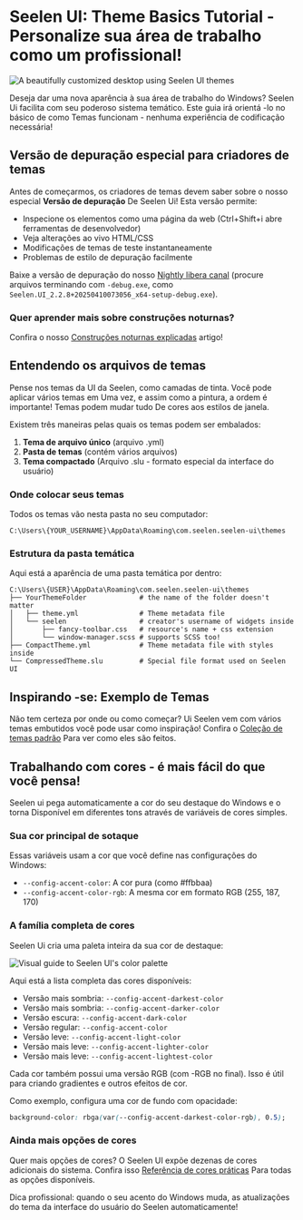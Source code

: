 # Seelen UI: Theme Basics Tutorial - Personalize sua área de trabalho como um profissional!

![A beautifully customized desktop using Seelen UI themes](https://raw.githubusercontent.com/Seelen-Inc/sl-blogs/refs/heads/master/blog/seelen-ui-theme-tutorial/image.png)

Deseja dar uma nova aparência à sua área de trabalho do Windows? Seelen Ui
facilita com seu poderoso sistema temático. Este guia irá orientá -lo no básico
de como Temas funcionam - nenhuma experiência de codificação necessária!

## Versão de depuração especial para criadores de temas

Antes de começarmos, os criadores de temas devem saber sobre o nosso especial
**Versão de depuração** De Seelen Ui! Esta versão permite:

- Inspecione os elementos como uma página da web (Ctrl+Shift+i abre ferramentas
  de desenvolvedor)
- Veja alterações ao vivo HTML/CSS
- Modificações de temas de teste instantaneamente
- Problemas de estilo de depuração facilmente

Baixe a versão de depuração do nosso
[Nightly libera canal](https://seelen.io/apps/seelen-ui/releases/nightly)
(procure arquivos terminando com `-debug.exe`, como
`Seelen.UI_2.2.8+20250410073056_x64-setup-debug.exe`).

### Quer aprender mais sobre construções noturnas?

Confira o nosso
[Construções noturnas explicadas](https://seelen.io/blog/seelen-ui-nightly)
artigo!

## Entendendo os arquivos de temas

Pense nos temas da UI da Seelen, como camadas de tinta. Você pode aplicar vários
temas em Uma vez, e assim como a pintura, a ordem é importante! Temas podem
mudar tudo De cores aos estilos de janela.

Existem três maneiras pelas quais os temas podem ser embalados:

1. **Tema de arquivo único** (arquivo .yml)
2. **Pasta de temas** (contém vários arquivos)
3. **Tema compactado** (Arquivo .slu - formato especial da interface do usuário)

### Onde colocar seus temas

Todos os temas vão nesta pasta no seu computador:

```text
C:\Users\{YOUR_USERNAME}\AppData\Roaming\com.seelen.seelen-ui\themes
```

### Estrutura da pasta temática

Aqui está a aparência de uma pasta temática por dentro:

```text
C:\Users\{USER}\AppData\Roaming\com.seelen.seelen-ui\themes
├── YourThemeFolder             # the name of the folder doesn't matter
│   ├── theme.yml               # Theme metadata file
│   └── seelen                  # creator's username of widgets inside
│       ├── fancy-toolbar.css   # resource's name + css extension
│       └── window-manager.scss # supports SCSS too!
├── CompactTheme.yml            # Theme metadata file with styles inside
└── CompressedTheme.slu         # Special file format used on Seelen UI
```

## Inspirando -se: Exemplo de Temas

Não tem certeza por onde ou como começar? Ui Seelen vem com vários temas
embutidos você pode usar como inspiração! Confira o
[Coleção de temas padrão](https://github.com/eythaann/Seelen-UI/tree/master/static/themes)
Para ver como eles são feitos.

## Trabalhando com cores - é mais fácil do que você pensa!

Seelen ui pega automaticamente a cor do seu destaque do Windows e o torna
Disponível em diferentes tons através de variáveis ​​de cores simples.

### Sua cor principal de sotaque

Essas variáveis ​​usam a cor que você define nas configurações do Windows:

- `--config-accent-color`: A cor pura (como #ffbbaa)
- `--config-accent-color-rgb`: A mesma cor em formato RGB (255, 187, 170)

### A família completa de cores

Seelen Ui cria uma paleta inteira da sua cor de destaque:

![Visual guide to Seelen UI's color palette](https://raw.githubusercontent.com/Seelen-Inc/sl-blogs/refs/heads/master/blog/seelen-ui-theme-tutorial/colors.png)

Aqui está a lista completa das cores disponíveis:

- Versão mais sombria: `--config-accent-darkest-color`
- Versão mais sombria: `--config-accent-darker-color`
- Versão escura: `--config-accent-dark-color`
- Versão regular: `--config-accent-color`
- Versão leve: `--config-accent-light-color`
- Versão mais leve: `--config-accent-lighter-color`
- Versão mais leve: `--config-accent-lightest-color`

Cada cor também possui uma versão RGB (com -RGB no final). Isso é útil para
criando gradientes e outros efeitos de cor.

Como exemplo, configura uma cor de fundo com opacidade:

```css
background-color: rbga(var(--config-accent-darkest-color-rgb), 0.5);
```

### Ainda mais opções de cores

Quer mais opções de cores? O Seelen UI expõe dezenas de cores adicionais do
sistema. Confira isso
[Referência de cores práticas](https://gist.github.com/eythaann/cd9a3cda0206ce23a17f5ea00ec2ba06)
Para todas as opções disponíveis.

Dica profissional: quando o seu acento do Windows muda, as atualizações do tema
da interface do usuário do Seelen automaticamente!
